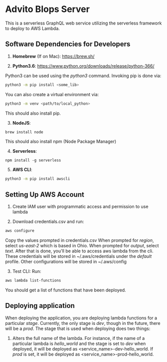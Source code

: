 # Advito Blops Server

This is a serverless GraphQL web service utilizing the serverless framework to deploy
to AWS Lambda.

## Software Dependencies for Developers
1. **Homebrew** (If on Mac): https://brew.sh/

2. **Python3.6**: https://www.python.org/downloads/release/python-366/

Python3 can be used using the *python3* command.
Invoking pip is done via:
```bash
python3 -m pip install <some_lib>
```
You can also create a virtual environment via:
```bash
python3 -m venv <path/to/local_python>
```
This should also install pip.

3. **NodeJS**:
```bash
brew install node
```
This should also install npm (Node Package Manager)

4. **Serverless**:
```
npm install -g serverless
```
5. **AWS CLI**:

```bash
python3 -m pip install awscli
```

## Setting Up AWS Account
1. Create IAM user with programmatic access and permission to use lambda

2. Download credentials.csv and run:
```bash
aws configure
```
Copy the values prompted in credentials.csv
When prompted for *region*, select *us-east-2* which is based in Ohio.
When prompted for *output*, select *text*.
After that is done, you'll be able to access aws lambda from the cli.
These credentials will be stored in ~/.aws/credentials under the *default* profile.
Other configurations will be stored in ~/.aws/config

3. Test CLI:
Run:
```bash
aws lambda list-functions
```
You should get a list of functions that have been deployed.

## Deploying application
When deploying the application, you are deploying lambda functions for a particular *stage*.
Currently, the only stage is *dev*, though in the future, there will be a *prod*.
The stage that is used when deploying does two things:
1. Alters the full name of the lambda. For instance, if the name of a particular lambda is *hello_world* and the stage is set to *dev* when deployed,
it will be deployed as <service_name>-dev-hello_world.
If *prod* is set, it will be deployed as <service_name>-prod-hello_world.
